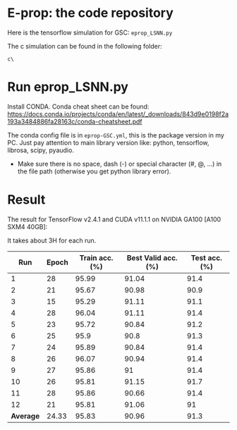 # E-prop: the code repository

Here is the tensorflow simulation for GSC: `eprop_LSNN.py`

The c simulation can be found in the following folder:

`c\`



# Run eprop_LSNN.py

Install CONDA.  Conda cheat sheet can be found: https://docs.conda.io/projects/conda/en/latest/_downloads/843d9e0198f2a193a3484886fa28163c/conda-cheatsheet.pdf

The conda config file is in `eprop-GSC.yml`, this is the package version in my PC. Just pay attention to main library version like: python, tensorflow, librosa, scipy, pyaudio.

- Make sure there is no space, dash (-) or special character (#, @, ...) in the file path (otherwise you get python library error).


# Result

The result for TensorFlow v2.4.1 and CUDA v11.1.1 on NVIDIA GA100 [A100 SXM4 40GB]:

It takes about 3H for each run.

| Run         | Epoch       | Train acc. (%) | **Best** Valid acc. (%) | Test acc. (%) |
|-------------|-------------|----------------|-------------------------|---------------|
| 1           | 28          | 95.99          | 91.04                   | 91.4          |
| 2           | 21          | 95.67          | 90.98                   | 90.9          |
| 3           | 15          | 95.29          | 91.11                   | 91.1          |
| 4           | 28          | 96.04          | 91.11                   | 91.4          |
| 5           | 23          | 95.72          | 90.84                   | 91.2          |
| 6           | 25          | 95.9           | 90.8                    | 91.3          |
| 7           | 24          | 95.89          | 90.84                   | 91.4          |
| 8           | 26          | 96.07          | 90.94                   | 91.4          |
| 9           | 27          | 95.86          | 91                      | 91.4          |
| 10          | 26          | 95.81          | 91.15                   | 91.7          |
| 11          | 28          | 95.86          | 90.66                   | 91.4          |
| 12          | 21          | 95.81          | 91.06                   | 91            |
| **Average** | 24.33       | 95.83          | 90.96                   | 91.3          |

